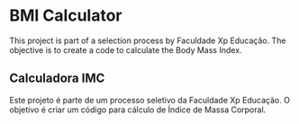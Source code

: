 # BMI Calculator

This project is part of a selection process by Faculdade Xp Educação. The objective is to create a code to calculate the Body Mass Index.

## Calculadora IMC

Este projeto é parte de um processo seletivo da Faculdade Xp Educação. O objetivo é criar um código para cálculo de Índice de Massa Corporal.

